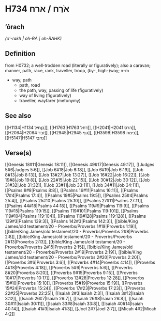 # H734 אֹרַח / ארח

## ʼôrach

_(o'-rakh | oh-RA | oh-RAHK)_

## Definition

from H0732; a well-trodden road (literally or figuratively); also a caravan; manner, path, race, rank, traveller, troop, (by-, high-)way; n-m

- way, path
  - path, road
  - the path, way, passing of life (figuratively)
  - way of living (figuratively)
  - traveller, wayfarer (metonymy)

## See also

[[H1134|H1134 בןחיל]], [[H1763|H1763 דחל]], [[H2041|H2041 הרס]], [[H2064|H2064 זבד]], [[H2945|H2945 טף]], [[H3598|H3598 כימה]], [[H5147|H5147 נחבי]]

## Verse(s)

[[Genesis 18#11|Genesis 18:11]], [[Genesis 49#17|Genesis 49:17]], [[Judges 5#6|Judges 5:6]], [[Job 6#18|Job 6:18]], [[Job 6#19|Job 6:19]], [[Job 8#13|Job 8:13]], [[Job 13#27|Job 13:27]], [[Job 16#22|Job 16:22]], [[Job 19#8|Job 19:8]], [[Job 22#15|Job 22:15]], [[Job 30#12|Job 30:12]], [[Job 31#32|Job 31:32]], [[Job 33#11|Job 33:11]], [[Job 34#11|Job 34:11]], [[Psalms 8#8|Psalms 8:8]], [[Psalms 16#11|Psalms 16:11]], [[Psalms 17#4|Psalms 17:4]], [[Psalms 19#5|Psalms 19:5]], [[Psalms 25#4|Psalms 25:4]], [[Psalms 25#10|Psalms 25:10]], [[Psalms 27#11|Psalms 27:11]], [[Psalms 44#18|Psalms 44:18]], [[Psalms 119#9|Psalms 119:9]], [[Psalms 119#15|Psalms 119:15]], [[Psalms 119#101|Psalms 119:101]], [[Psalms 119#104|Psalms 119:104]], [[Psalms 119#128|Psalms 119:128]], [[Psalms 139#3|Psalms 139:3]], [[Psalms 142#3|Psalms 142:3]], [[bible/King James/old testament/20 - Proverbs/Proverbs 1#19|Proverbs 1:19]], [[bible/King James/old testament/20 - Proverbs/Proverbs 2#8|Proverbs 2:8]], [[bible/King James/old testament/20 - Proverbs/Proverbs 2#13|Proverbs 2:13]], [[bible/King James/old testament/20 - Proverbs/Proverbs 2#15|Proverbs 2:15]], [[bible/King James/old testament/20 - Proverbs/Proverbs 2#19|Proverbs 2:19]], [[bible/King James/old testament/20 - Proverbs/Proverbs 2#20|Proverbs 2:20]], [[Proverbs 3#6|Proverbs 3:6]], [[Proverbs 4#14|Proverbs 4:14]], [[Proverbs 4#18|Proverbs 4:18]], [[Proverbs 5#6|Proverbs 5:6]], [[Proverbs 8#20|Proverbs 8:20]], [[Proverbs 9#15|Proverbs 9:15]], [[Proverbs 10#17|Proverbs 10:17]], [[Proverbs 12#28|Proverbs 12:28]], [[Proverbs 15#10|Proverbs 15:10]], [[Proverbs 15#19|Proverbs 15:19]], [[Proverbs 15#24|Proverbs 15:24]], [[Proverbs 17#23|Proverbs 17:23]], [[Proverbs 22#25|Proverbs 22:25]], [[Isaiah 2#3|Isaiah 2:3]], [[Isaiah 3#12|Isaiah 3:12]], [[Isaiah 26#7|Isaiah 26:7]], [[Isaiah 26#8|Isaiah 26:8]], [[Isaiah 30#11|Isaiah 30:11]], [[Isaiah 33#8|Isaiah 33:8]], [[Isaiah 40#14|Isaiah 40:14]], [[Isaiah 41#3|Isaiah 41:3]], [[Joel 2#7|Joel 2:7]], [[Micah 4#2|Micah 4:2]]